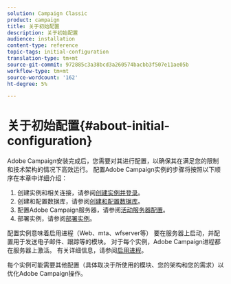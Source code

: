 ```yaml
---
solution: Campaign Classic
product: campaign
title: 关于初始配置
description: 关于初始配置
audience: installation
content-type: reference
topic-tags: initial-configuration
translation-type: tm+mt
source-git-commit: 972885c3a38bcd3a260574bacbb3f507e11ae05b
workflow-type: tm+mt
source-wordcount: '162'
ht-degree: 5%

---
```



# 关于初始配置{#about-initial-configuration}

Adobe Campaign安装完成后，您需要对其进行配置，以确保其在满足您的限制和技术架构的情况下高效运行。 配置Adobe Campaign实例的步骤将按照以下顺序在本章中详细介绍：

1. 创建实例和相关连接，请参阅[创建实例并登录](../../installation/using/creating-an-instance-and-logging-on.md)。
1. 创建和配置数据库，请参阅[创建和配置数据库](../../installation/using/creating-and-configuring-the-database.md)。
1. 配置Adobe Campaign服务器，请参阅[活动服务器配置](../../installation/using/campaign-server-configuration.md)。
1. 部署实例，请参阅[部署实例](../../installation/using/deploying-an-instance.md)。

配置实例意味着启用进程（Web、mta、wfserver等） 要在服务器上启动，并配置用于发送电子邮件、跟踪等的模块。 对于每个实例，Adobe Campaign进程都在服务器上激活。 有关详细信息，请参阅[启用进程](../../installation/using/campaign-server-configuration.md#enabling-processes)。

每个实例可能需要其他配置（具体取决于所使用的模块、您的架构和您的需求）以优化Adobe Campaign操作。
